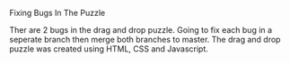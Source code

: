 Fixing Bugs In The Puzzle

Ther are 2 bugs in the drag and drop puzzle.
Going to fix each bug in a seperate branch then merge both branches to master.
The drag and drop puzzle was created using HTML, CSS and Javascript.
